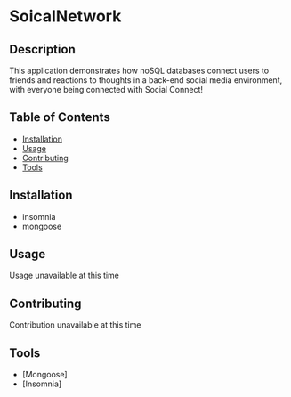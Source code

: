 # SoicalNetwork

  ## Description
  This application demonstrates how noSQL databases connect users to friends and reactions to thoughts in a back-end social media environment, with everyone being connected with Social Connect!

  ## Table of Contents
  - [Installation](#installation)
  - [Usage](#usage)
  - [Contributing](#contributing)
  - [Tools](#tools)

  ## Installation
  - insomnia
  - mongoose

  ## Usage
  Usage unavailable at this time

  ## Contributing
  Contribution unavailable at this time

  ## Tools
  * [Mongoose]
  * [Insomnia]

  
